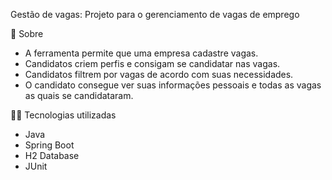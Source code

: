 Gestão de vagas:
Projeto para o gerenciamento de vagas de emprego

📗 Sobre
- A ferramenta permite que uma empresa cadastre vagas.
- Candidatos criem perfis e consigam se candidatar nas vagas.
- Candidatos filtrem por vagas de acordo com suas necessidades.
- O candidato consegue ver suas informações pessoais e todas as vagas as quais se candidataram.

🧑‍💻 Tecnologias utilizadas
- Java
- Spring Boot
- H2 Database
- JUnit
